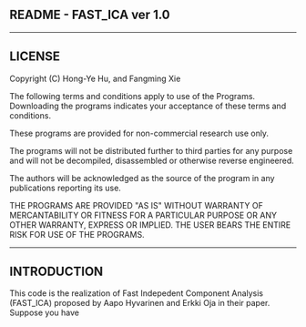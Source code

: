 README - FAST_ICA ver 1.0
-----------------------

------------------------------------------------------------------------------
LICENSE
------------------------------------------------------------------------------

Copyright (C) Hong-Ye Hu, and Fangming Xie

The following terms and conditions apply to use of the Programs.
Downloading the programs indicates your acceptance of these terms and 
conditions.

These programs are provided for non-commercial research use only.

The programs will not be distributed further to third parties for any
purpose and will not be decompiled, disassembled or otherwise reverse
engineered.

The authors will be acknowledged as the source of the program in any 
publications reporting its use.

THE PROGRAMS ARE PROVIDED "AS IS" WITHOUT WARRANTY OF MERCANTABILITY
OR FITNESS FOR A PARTICULAR PURPOSE OR ANY OTHER WARRANTY, EXPRESS OR
IMPLIED. THE USER BEARS THE ENTIRE RISK FOR USE OF
THE PROGRAMS.

------------------------------------------------------------------------------
INTRODUCTION
------------------------------------------------------------------------------

This code is the realization of Fast Indepedent Component Analysis (FAST_ICA)
proposed by Aapo Hyvarinen and Erkki Oja in their paper. Suppose you have 
